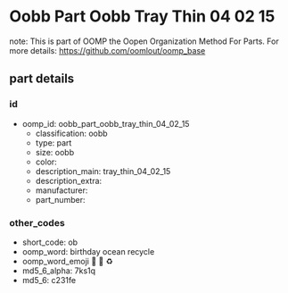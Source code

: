# Oobb Part Oobb Tray Thin 04 02 15  

note: This is part of OOMP the Oopen Organization Method For Parts. For more details: https://github.com/oomlout/oomp_base

##  part details





### id
* oomp_id: oobb_part_oobb_tray_thin_04_02_15
  * classification: oobb
  * type: part
  * size: oobb
  * color: 
  * description_main: tray_thin_04_02_15
  * description_extra: 
  * manufacturer: 
  * part_number: 

### other_codes
* short_code: ob
* oomp_word: birthday ocean recycle
* oomp_word_emoji :birthday: :ocean: :recycle:
* md5_6_alpha: 7ks1q
* md5_6: c231fe